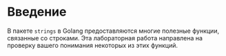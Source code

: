 # Введение

В пакете `strings` в Golang предоставляются многие полезные функции, связанные со строками. Эта лабораторная работа направлена на проверку вашего понимания некоторых из этих функций.

